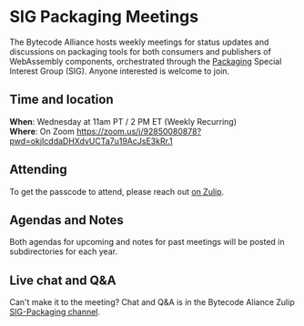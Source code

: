 # SIG Packaging Meetings

The Bytecode Alliance hosts weekly meetings for status updates and discussions on packaging tools for both consumers and publishers of WebAssembly components, orchestrated through the [Packaging](https://github.com/bytecodealliance/governance/blob/main/SIGs/sig-packaging/proposal.md) Special Interest Group (SIG). Anyone interested is welcome to join.

## Time and location

**When**: Wednesday at 11am PT / 2 PM ET (Weekly Recurring)  
**Where**: On Zoom https://zoom.us/j/92850080878?pwd=okjIcddaDHXdvUCTa7u19AcJsE3kRr.1

## Attending

To get the passcode to attend, please reach out [on Zulip](https://bytecodealliance.zulipchat.com/#narrow/stream/441851-SIG-Packaging).

## Agendas and Notes
Both agendas for upcoming and notes for past meetings will be posted in
subdirectories for each year.

## Live chat and Q&A
Can't make it to the meeting?  Chat and Q&A is in the Bytecode Aliance Zulip [SIG-Packaging channel](https://bytecodealliance.zulipchat.com/#narrow/stream/441851-SIG-Packaging).
